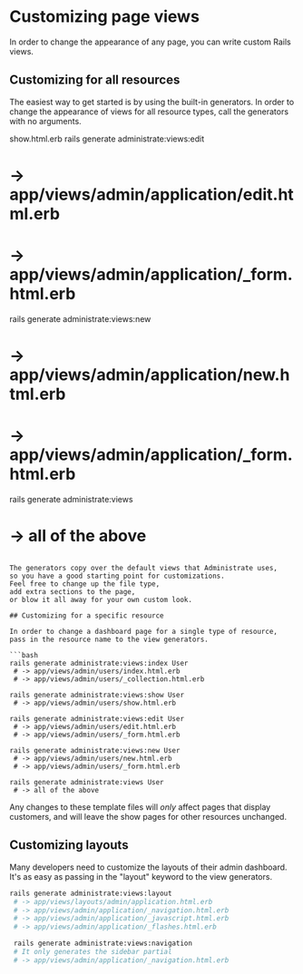 # Customizing page views

In order to change the appearance of any page,
you can write custom Rails views.

## Customizing for all resources

The easiest way to get started is by using the built-in generators.
In order to change the appearance of views for all resource types,
call the generators with no arguments.

show.html.erb
rails generate administrate:views:edit
 # -> app/views/admin/application/edit.html.erb
 # -> app/views/admin/application/_form.html.erb

rails generate administrate:views:new
 # -> app/views/admin/application/new.html.erb
 # -> app/views/admin/application/_form.html.erb

rails generate administrate:views
 # -> all of the above
```

The generators copy over the default views that Administrate uses,
so you have a good starting point for customizations.
Feel free to change up the file type,
add extra sections to the page,
or blow it all away for your own custom look.

## Customizing for a specific resource

In order to change a dashboard page for a single type of resource,
pass in the resource name to the view generators.

```bash
rails generate administrate:views:index User
 # -> app/views/admin/users/index.html.erb
 # -> app/views/admin/users/_collection.html.erb

rails generate administrate:views:show User
 # -> app/views/admin/users/show.html.erb

rails generate administrate:views:edit User
 # -> app/views/admin/users/edit.html.erb
 # -> app/views/admin/users/_form.html.erb

rails generate administrate:views:new User
 # -> app/views/admin/users/new.html.erb
 # -> app/views/admin/users/_form.html.erb

rails generate administrate:views User
 # -> all of the above
```

Any changes to these template files
will *only* affect pages that display customers,
and will leave the show pages for other resources unchanged.

## Customizing layouts

Many developers need to customize the layouts of their admin dashboard.
It's as easy as passing in the "layout" keyword to the view generators.

```bash
rails generate administrate:views:layout
 # -> app/views/layouts/admin/application.html.erb
 # -> app/views/admin/application/_navigation.html.erb
 # -> app/views/admin/application/_javascript.html.erb
 # -> app/views/admin/application/_flashes.html.erb

 rails generate administrate:views:navigation
 # It only generates the sidebar partial
 # -> app/views/admin/application/_navigation.html.erb
```
